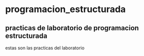 # programacion_estructurada

## practicas de laboratorio de programacion estructurada

estas son las practicas del laboratorio
